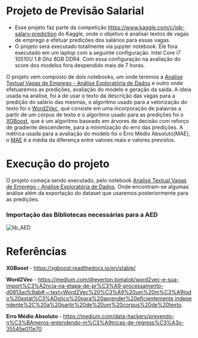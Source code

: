 # Projeto de Previsão Salarial

* Esse projeto faz parte da competição https://www.kaggle.com/c/job-salary-prediction do Kaggle, onde o objetivo é analisar textos de vagas de emprego e efetuar predições dos salários para essas vagas.
* O projeto será executado totalmente via jupyter notebook. Ele fora executado em um laptop com a seguinte configuração. Intel Core i7 10510U 1.8 Ghz 8GB DDR4. Com essa configuração na avaliação do score dos modelos fora despendido mais de 7 horas.

O projeto vem composto de dois notebooks, um onde teremos a [Analise Textual Vagas de Emprego - Análise Exploratória de Dados](/PredictSalary_RegressionProblemExample_AED.ipynb) e outro onde efetuaremos as predições, avaliação do modelo e geração da saida.
A ideia usada na análise, foi a de usar o texto da descrição das vagas para a predição do salário das mesmas, o algoritmo usado para a vetorização do texto foi o [Word2Vec](https://medium.com/@everton.tomalok/word2vec-e-sua-import%C3%A2ncia-na-etapa-de-pr%C3%A9-processamento-d0813acfc8ab#:~:text=Word2Vec%20%C3%A9%20um%20m%C3%A9todo%20estat%C3%ADstico%20para%20aprender%20eficientemente,independente%2C%20a%20partir%20de%20um%20corpus%20de%20texto.), que consiste em uma incorporação de palavras a partir de um corpus de texto e o algoritmo usado para as predições foi o [XGBoost](https://xgboost.readthedocs.io/en/stable/), que é um algoritmo baseado em árvores de decisão com reforço de gradiente descendente, para a minimização do erro das predições.
A métrica usada para a avaliação do modelo foi o Erro Médio Absoluto(MAE), o [MAE](https://medium.com/data-hackers/prevendo-n%C3%BAmeros-entendendo-m%C3%A9tricas-de-regress%C3%A3o-35545e011e70) é a média da diferença entre valores reais e valores previstos.


# Execução do projeto 

O projeto começa sendo executado, pelo notebook [Analise Textual Vagas de Emprego - Análise Exploratória de Dados](/PredictSalary_RegressionProblemExample_AED.ipynb). Onde encontram-se algumas análise além da exportação do dataset que usaremos posteriormente para as predições.

### Importação das Bibliotecas necessárias para a AED

![lib_AED](https://user-images.githubusercontent.com/61605612/148662577-9156b474-5359-4688-8f67-ae89e2fe0ca9.jpg)

# Referências 

**XGBoost** - https://xgboost.readthedocs.io/en/stable/

**Word2Vec** - https://medium.com/@everton.tomalok/word2vec-e-sua-import%C3%A2ncia-na-etapa-de-pr%C3%A9-processamento-d0813acfc8ab#:~:text=Word2Vec%20%C3%A9%20um%20m%C3%A9todo%20estat%C3%ADstico%20para%20aprender%20eficientemente,independente%2C%20a%20partir%20de%20um%20corpus%20de%20texto.

**Erro Médio Absoluto** - https://medium.com/data-hackers/prevendo-n%C3%BAmeros-entendendo-m%C3%A9tricas-de-regress%C3%A3o-35545e011e70

